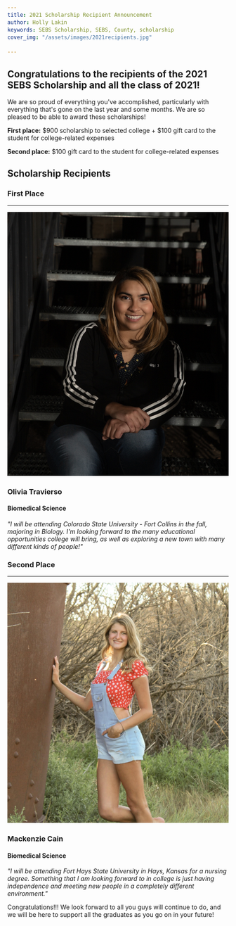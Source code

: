 ```yaml
---
title: 2021 Scholarship Recipient Announcement
author: Holly Lakin
keywords: SEBS Scholarship, SEBS, County, scholarship
cover_img: "/assets/images/2021recipients.jpg"

---
```

## Congratulations to the recipients of the 2021 SEBS Scholarship and all the class of 2021!

We are so proud of everything you've accomplished, particularly with everything that's gone on the last year and some months. We are so pleased to be able to award these scholarships!

**First place:** $900 scholarship to selected college + $100 gift card to the student for college-related expenses

**Second place:** $100 gift card to the student for college-related expenses

## Scholarship Recipients

### First Place

***

![Olivia Travierso](/assets/images/otravierso.jpg "Olivia Travierso")

### Olivia Travierso

#### Biomedical Science

_"I will be attending Colorado State University - Fort Collins in the fall, majoring in Biology. I'm looking forward to the many educational opportunities college will bring, as well as exploring a new town with many different kinds of people!"_

### Second Place

***

![Mackenzie Cain](/assets/images/mcain.jpg "Mackenzie Cain")

### Mackenzie Cain

#### Biomedical Science

_"I will be attending Fort Hays State University in Hays, Kansas for a nursing degree. Something that I am looking forward to in college is just having independence and meeting new people in a completely different environment."_

Congratulations!!! We look forward to all you guys will continue to do, and we will be here to support all the graduates as you go on in your future!